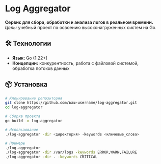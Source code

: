 # Log Aggregator

**Сервис для сбора, обработки и анализа логов в реальном времени.**  
*Цель:* учебный проект по освоению высоконагруженных систем на Go.

## 🛠 Технологии
- **Язык:** Go (1.22+)
- **Концепции:** конкурентность, работа с файловой системой, обработка потоков данных

## 📦 Установка
```bash
# Клонирование репозитория
git clone https://github.com/ваш-username/log-aggregator.git
cd log-aggregator

# Сборка проекта
go build -o log-aggregator

# Использование
./log-aggregator -dir <директория> -keywords <ключевые_слова>

# Примеры
./log-aggregator
./log-aggregator -dir /var/logs -keywords ERROR,WARN,FAILURE
./log-aggregator -dir . -keywords CRITICAL